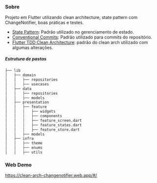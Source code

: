 ### Sobre

Projeto em Flutter utilizando clean architecture, state pattern com ChangeNotifier, boas práticas e testes.
- [State Pattern](https://refactoring.guru/pt-br/design-patterns/state "StatePattern"): Padrão utilizado no gerenciamento de estado.
- [Conventional Commits](https://www.conventionalcommits.org/en/v1.0.0/ "Conventional Commits"): Padrão utilizado para commits do repositório.
- [Flutter TDD Clean Architecture](https://github.com/ResoCoder/flutter-tdd-clean-architecture-course"): padrão do clean arch utilizado com algumas alterações.
##### Estrutura de pastas
```bash
├── lib
│   ├── domain
│   │   ├── repositories
│   │   ├── usecases
│   ├── data
│   │   ├── repositories
│   │   ├── models
│   ├── presentation
│   │   ├── feature
│   │   │   ├── widgets
│   │   │   ├── components
│   │   │   ├── feature_screen.dart
│   │   │   ├── feature_states.dart
│   │   │   ├── feature_store.dart
│   │   ├── models
│   ├── infra
│   │   ├── theme
│   │   ├── enums
│   │   ├── utils
```
### Web Demo

https://clean-arch-changenotifier.web.app/#/
